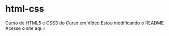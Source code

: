 # html-css
 Curso de HTML5 e CSS3 do Curso em Vídeo
 Estou modificando o README
 Acesse o site aqui: 
 <a href="https://junymgomes.github.io/html-css/desafios/d010/android.html" >